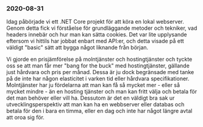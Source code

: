 ### 2020-08-31
Idag påbörjade vi ett .NET Core projekt för att köra en lokal webserver. Genom detta fick vi förståelse för grundläggande metoder och tekniker, vad headers innebär och hur man kan sätta cookies. 
Det var lite upplysande eftersom vi hittils har jobbat enbart med API:er, och detta visade på ett väldigt "basic" sätt att bygga något liknande från början.

Vi gjorde en prisjämförelse på molntjänster och hostingtjänster och tyckte oss se att man får mer "bang for the buck" med hostingtjänster, gällande just hårdvara och pris per månad. Dessa är ju dock begränsade med tanke på de inte har någon elasticitet i varken tid eller hårdvara specifikationer. Molntjänster har ju fördelarna att man kan få så mycket mer - eller så mycket mindre - än en hosting tjänster och man kan fritt välja och betala för det man behöver eller vill ha. Dessutom är det en väldigt bra sak ur utvecklingsperspektiv att man kan ha en webbserver eller databas och betala för den i bara en timma, eller en dag och inte har något längre avtal att oroa sig för.
